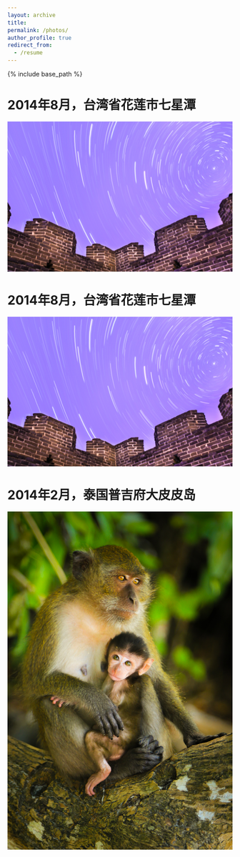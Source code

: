 ```yaml
---
layout: archive
title: 
permalink: /photos/
author_profile: true
redirect_from:
  - /resume
---
```


{% include base_path %}



 
 
 
 
# 2014年8月，台湾省花莲市七星潭
<img class="fit-picture"
     src="/images/2.JPG"
     alt="2014年8月，台湾省花莲市七星潭">
<br> 
# 2014年8月，台湾省花莲市七星潭
<img class="fit-picture"
     src="/images/2.JPG"
     alt="2014年8月，台湾省花莲市七星潭">
<br>
# 2014年2月，泰国普吉府大皮皮岛
<img class="fit-picture"
     src="/images/1.JPG"
     alt="2014年2月，泰国普吉府大皮皮岛">
<br>

